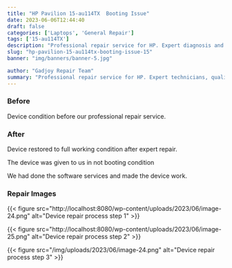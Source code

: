 ```yaml
---
title: "HP Pavilion 15-au114TX  Booting Issue"
date: 2023-06-06T12:44:40
draft: false
categories: ['Laptops', 'General Repair']
tags: ['15-au114TX']
description: "Professional repair service for HP. Expert diagnosis and quality repairs in Bangalore."
slug: "hp-pavilion-15-au114tx-booting-issue-15"
banner: "img/banners/banner-5.jpg"

author: "Gadjoy Repair Team"
summary: "Professional repair service for HP. Expert technicians, quality parts, warranty included."
---
```


### Before

Device condition before our professional repair service.

### After

Device restored to full working condition after expert repair.

The device was given to us in not booting condition

We had done the software services and made the device work.

### Repair Images

{{< figure src="http://localhost:8080/wp-content/uploads/2023/06/image-24.png" alt="Device repair process step 1" >}}

{{< figure src="http://localhost:8080/wp-content/uploads/2023/06/image-25.png" alt="Device repair process step 2" >}}

{{< figure src="/img/uploads/2023/06/image-24.png" alt="Device repair process step 3" >}}

